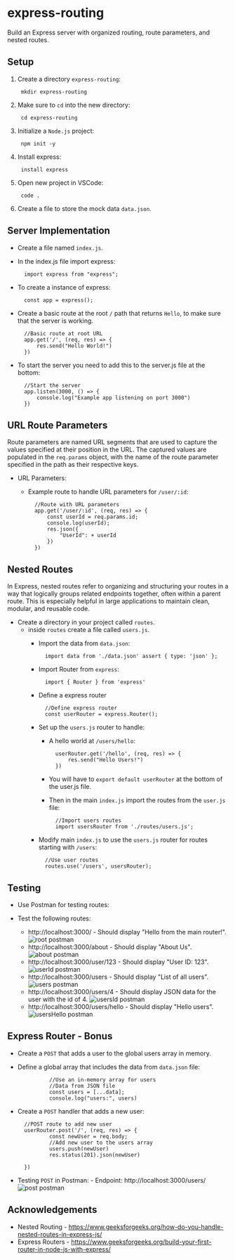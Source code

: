 # express-routing

Build an Express server with organized routing, route parameters, and nested routes.

## Setup

1. Create a directory `express-routing`:

        mkdir express-routing

2. Make sure to `cd` into the new directory:

        cd express-routing

3. Initialize a `Node.js` project:

        npm init -y

4. Install express:

        install express

5. Open new project in VSCode:

        code .

6. Create a file to store the mock data `data.json`.

## Server Implementation

* Create a file named `index.js`.
* In the index.js file import express:

        import express from "express";

* To create a instance of express:

        const app = express();

* Create a basic route at the root `/` path that returns `Hello`, to make sure that the server is working. 

        //Basic route at root URL
        app.get('/', (req, res) => {
            res.send("Hello World!")
        })

* To start the server you need to add this to the server.js file at the bottom:

        //Start the server
        app.listen(3000, () => {
            console.log("Example app listening on port 3000")
        })

## URL Route Parameters

Route parameters are named URL segments that are used to capture the values specified at their position in the URL. The captured values are populated in the `req.params` object, with the name of the route parameter specified in the path as their respective keys.

* URL Parameters:

    - Example route to handle URL parameters for `/user/:id`:

            //Route with URL parameters
            app.get('/user/:id', (req, res) => {
                const userId = req.params.id;
                console.log(userId);
                res.json({
                    "UserId": + userId
                })
            })


## Nested Routes

In Express, nested routes refer to organizing and structuring your routes in a way that logically groups related endpoints together, often within a parent route. This is especially helpful in large applications to maintain clean, modular, and reusable code.

* Create a directory in your project called `routes`.
    - inside `routes` create a file called `users.js`.
        * Import the data from `data.json`:

                import data from './data.json' assert { type: 'json' };
        
        * Import Router from `express`:

                import { Router } from 'express'

        * Define a express router

                //Define express router
                const userRouter = express.Router();

        * Set up the `users.js` router to handle:

            - A hello world at `/users/hello`:

                    userRouter.get('/hello', (req, res) => {
                        res.send("Hello Users!")
                    })

            - You will have to `export default userRouter` at the bottom of the user.js file. 
            - Then in the main `index.js` import the routes from the `user.js` file:

                    //Import users routes
                    import usersRouter from './routes/users.js';

        * Modify main `index.js` to use the `users.js` router for routes starting with `/users`: 

                //Use user routes
                routes.use('/users', usersRouter);

## Testing

* Use Postman for testing routes:
* Test the following routes:

    - http://localhost:3000/ - Should display "Hello from the main router!".
    ![root postman](<img/rootPostman.png>)
    - http://localhost:3000/about - Should display "About Us".
    ![about postman](<img/aboutPostman.png>)
    - http://localhost:3000/user/123 - Should display "User ID: 123".
    ![userId postman](<img/userIdPostman.png>)
    - http://localhost:3000/users - Should display "List of all users".
    ![users postman](<img/usersPostman.png>)
    - http://localhost:3000/users/4 - Should display JSON data for the user with the id of 4.
    ![usersId postman](<img/usersIdPostman.png>)
    - http://localhost:3000/users/hello - Should display "Hello users".
    ![usersHello postman](<img/usersHelloPostman.png>)


## Express Router - Bonus

* Create a `POST` that adds a user to the global users array in memory.
* Define a global array that includes the data from `data.json` file:

                //Use an in-memory array for users
                //Data from JSON file
                const users = [...data]; 
                console.log("users:", users)

* Create a `POST` handler that adds a new user:

        //POST route to add new user
        userRouter.post('/', (req, res) => {
                const newUser = req.body;
                //Add new user to the users array
                users.push(newUser)
                res.status(201).json(newUser)

        })
* Testing `POST` in Postman:
        - Endpoint: http://localhost:3000/users/
        ![post postman](<img/postPostman.png>)

## Acknowledgements

- Nested Routing - <https://www.geeksforgeeks.org/how-do-you-handle-nested-routes-in-express-js/>
- Express Routers - <https://www.geeksforgeeks.org/build-your-first-router-in-node-js-with-express/>